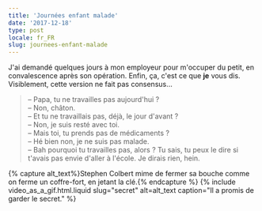 ```yaml
---
title: 'Journées enfant malade'
date: '2017-12-18'
type: post
locale: fr_FR
slug: journees-enfant-malade
---
```


J'ai demandé quelques jours à mon employeur pour m'occuper du petit, en convalescence après son opération. Enfin, ça, c'est ce que **je** vous dis. Visiblement, cette version ne fait pas consensus…

<!-- more -->

> – Papa, tu ne travailles pas aujourd'hui ?  
> – Non, châton.  
> – Et tu ne travaillais pas, déjà, le jour d'avant ?  
> – Non, je suis resté avec toi.  
> – Mais toi, tu prends pas de médicaments ?  
> – Hé bien non, je ne suis pas malade.  
> – Bah pourquoi tu travailles pas, alors ? Tu sais, tu peux le dire si t'avais pas envie d'aller à l'école. Je dirais rien, hein.

{% capture alt_text%}Stephen Colbert mime de fermer sa bouche comme on ferme un coffre-fort, en jetant la clé.{% endcapture %}
{% include video_as_a_gif.html.liquid
slug="secret"
alt=alt_text
caption="Il a promis de garder le secret."
%}
